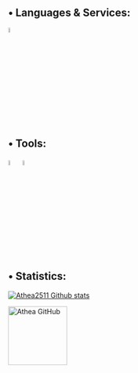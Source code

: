 ## • Languages & Services:
<code><img width="5%" src="https://raw.githubusercontent.com/yurijserrano/Github-Profile-Readme-Logos/f994c418a134b58c4aec11152f6a4a33fa89da26/programming%20languages/python.svg"></code>
## • Tools:
<code><img width="5%" src="https://raw.githubusercontent.com/yurijserrano/Github-Profile-Readme-Logos/f994c418a134b58c4aec11152f6a4a33fa89da26/ides/pycharm.svg"></code>
<code><img width="5%" src="https://raw.githubusercontent.com/yurijserrano/Github-Profile-Readme-Logos/f994c418a134b58c4aec11152f6a4a33fa89da26/text%20editors/vscode.svg"></code>

## • Statistics:

[![Athea2511 Github stats](https://github-readme-stats.vercel.app/api?username=Athea2511&show_icons=true&theme=dark#gh-dark-mode-only)](https://github.com/anuraghazra/github-readme-stats#gh-dark-mode-only)

<a target="_blank" href="https://github.com/Athea2511"><img src="https://komarev.com/ghpvc/?username=Athea2511&color=blue" alt="Athea GitHub" width="120" /></a>&nbsp;&nbsp;
